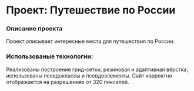 # Проект: Путешествие по России

### Описание проекта
Проект описывает интересные места для путешествия по России.
### Использованые технологии:
 Реализованы построение грид-сетки, резиновая и адаптивная вёрстка, использованы псевдоклассы и псевдоэлементы. Сайт корректно отображается на разрешениях от 320 пикселей.
